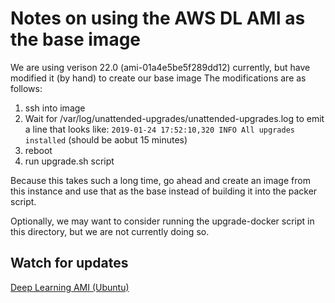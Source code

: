 # Notes on using the AWS DL AMI as the base image

We are using verison 22.0 (ami-01a4e5be5f289dd12) currently, but have modified it (by hand) to create our base image
The modifications are as follows:

1) ssh into image
2) Wait for /var/log/unattended-upgrades/unattended-upgrades.log to emit a line
that looks like: `2019-01-24 17:52:10,320 INFO All upgrades installed` (should be aobut 15 minutes)
3) reboot
4) run upgrade.sh script

Because this takes such a long time, go ahead and create an image from this instance
and use that as the base instead of building it into the packer script.

Optionally, we may want to consider running the upgrade-docker script in this 
directory, but we are not currently doing so.

## Watch for updates
[Deep Learning AMI (Ubuntu)](https://aws.amazon.com/marketplace/pp/B077GCH38C)
